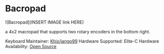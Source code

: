 # Bacropad

![Bacropad](INSERT IMAGE link HERE)

a 4x2 macropad that supports two rotary encoders in the bottom right.

Keyboard Maintainer: [Khix/jango99](https://github.com/jango99)
Hardware Supported: Elite-C
Hardware Availability: [Open Source](https://github.com/jango99)

